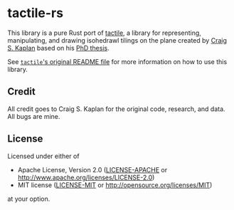 # tactile-rs

This library is a pure Rust port of [tactile](https://github.com/isohedral/tactile), a library for representing, manipulating, and drawing isohedrawl tilings on the plane created by [Craig S. Kaplan](https://github.com/isohedral) based on his [PhD thesis](https://cs.uwaterloo.ca/~csk/other/phd/).

See [`tactile`'s original README file](https://github.com/isohedral/tactile/blob/master/README.md) for more information on how to use this library.

## Credit

All credit goes to Craig S. Kaplan for the original code, research, and data. All bugs are mine.

## License

Licensed under either of

 * Apache License, Version 2.0 ([LICENSE-APACHE](LICENSE-APACHE) or http://www.apache.org/licenses/LICENSE-2.0)
 * MIT license ([LICENSE-MIT](LICENSE-MIT) or http://opensource.org/licenses/MIT)

at your option.
